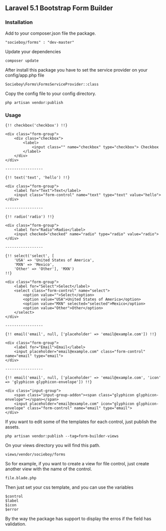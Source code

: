 ## Laravel 5.1 Bootstrap Form Builder

### Installation

Add to your composer.json file the package.

```
"socieboy/forms" : "dev-master"
```

Update your dependencies

```
composer update
```

After install this package you have to set the service provider on your config/app.php file

```
Socieboy\Forms\FormsServiceProvider::class
```

Copy the config file to your config directory.

```
php artisan vendor:publish
```

### Usage

```
{!! checkbox('checkbox') !!}

<div class="form-group">
	<div class="checkbox">
		<label>
			<input class="" name="checkbox" type="checkbox"> Checkbox
		</label>
	</div>
</div>

-----------------

{!! text('text', 'hello') !!}

<div class="form-group">
    <label for="Text">Text</label>
    <input class="form-control" name="text" type="text" value="hello">
</div>

-----------------

{!! radio('radio') !!}

<div class="form-group">
    <label for="Radio">Radio</label>
    <input checked="checked" name="radio" type="radio" value="radio">
</div>

-----------------

{!! select('select', [
    'USA' => 'United States of America',
    'MXN' => 'Mexico',
    'Other' => 'Other'], 'MXN')
!!}

<div class="form-group">
    <label for="Select">Select</label>
    <select class="form-control" name="select">
        <option value="">Select</option>
        <option value="USA">United States of America</option>
        <option value="MXN" selected="selected">Mexico</option>
        <option value="Other">Other</option>
    </select>
</div>

-----------------

{!! email('email', null, ['placeholder' => 'email@example.com']) !!}

<div class="form-group">
    <label for="Email">Email</label>
    <input placeholder="email@example.com" class="form-control" name="email" type="email">
</div>

-----------------

{!! email('email', null, ['placeholder' => 'email@example.com', 'icon' => 'glyphicon glyphicon-envelope']) !!}

<div class="input-group">
  	<span class="input-group-addon"><span class="glyphicon glyphicon-envelope"></span></span>
  	<input placeholder="email@example.com" icon="glyphicon glyphicon-envelope" class="form-control" name="email" type="email">
</div>
```

If you want to edit some of the templates for each control, just publish the assets.

```
php artisan vendor:publish --tag=form-builder-views
```

On your views directory you will find this path.
```
views/vendor/socieboy/forms 
```

So for example, if you want to create a view for file control, just create another view with the name of the control.
```
file.blade.php
```
Then just set your css template, and you can use the variables
```
$control
$label
$icon
$error
```

By the way the package has support to display the erros if the field has validation.